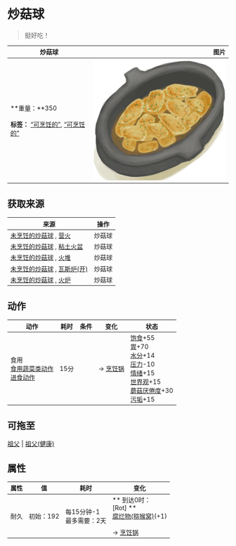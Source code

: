# 炒菇球  
> 挺好吃！  
  
  炒菇球  |   图片   
 ----  |  ----:   
 **重量：**350<br><br>**标签：**	[“可烹饪的”](tag_Cookable.md), [“可烹饪的”](tag_MealCookingpot.md)  |  <img decoding="async" src="Sprite/FriedPuffballs.png" href="a.md" style="max-width:300px;max-height:300px;">   
  
## 获取来源  
来源  |  操作  
----  |  ----  
[未烹饪的炒菇球](FriedPuffballsUncooked.md) , [营火](Campfire.md)  |  炒菇球  
[未烹饪的炒菇球](FriedPuffballsUncooked.md) , [粘土火盆](ClayFirePit.md)  |  炒菇球  
[未烹饪的炒菇球](FriedPuffballsUncooked.md) , [火堆](Fire.md)  |  炒菇球  
[未烹饪的炒菇球](FriedPuffballsUncooked.md) , [瓦斯炉(开)](GasCookerOn.md)  |  炒菇球  
[未烹饪的炒菇球](FriedPuffballsUncooked.md) , [火炉](Stove.md)  |  炒菇球  
## 动作  
动作  |  耗时  |  条件  |  变化  |  状态  
----  |  ----  |  ----  |  ----  |  ----  
食用<br>[食用蔬菜类动作](VegetarianAction.md)<br>[进食动作](EatingAction.md)  |  15分  |    |  → [烹饪锅](CookingPot.md)  |  [饱食](Satiation.md)+55<br>[胃](Stomach.md)+70<br>[水分](Hydration.md)+14<br>[压力](Stress.md)-10<br>[情绪](Morale.md)+15<br>[世界观](Structure.md)+15<br>[蘑菇<nobr>厌倦度</nobr>](SaturationMushrooms.md)+30<br>[污垢](Filth.md)+15  
## 可拖至  
[祖父](Grandfather.md) | [祖父(健康)](GrandfatherHealthy.md)  
## 属性   
属性  |  值  |  耗时  |  变化  
----  |  ----  |  ----  |  ----  
耐久  |  初始：192  |  每15分钟-1<br>最多需要：2天  |  ** 到达0时： **<br>** [Rot] **<br>  [腐烂物(猕猴窝)](RottenRemains.md)(+1)<br><br>→ [烹饪锅](CookingPot.md)  
